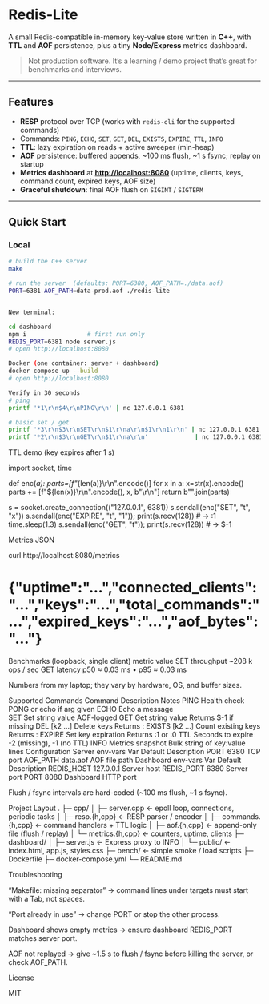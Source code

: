 # Redis-Lite

A small Redis-compatible in-memory key-value store written in **C++**, with **TTL** and **AOF** persistence, plus a tiny **Node/Express** metrics dashboard.

> Not production software. It’s a learning / demo project that’s great for benchmarks and interviews.

---

## Features

- **RESP** protocol over TCP (works with `redis-cli` for the supported commands)  
- Commands: `PING`, `ECHO`, `SET`, `GET`, `DEL`, `EXISTS`, `EXPIRE`, `TTL`, `INFO`  
- **TTL**: lazy expiration on reads + active sweeper (min-heap)  
- **AOF** persistence: buffered appends, ~100 ms flush, ~1 s fsync; replay on startup  
- **Metrics dashboard** at **<http://localhost:8080>** (uptime, clients, keys, command count, expired keys, AOF size)  
- **Graceful shutdown**: final AOF flush on `SIGINT` / `SIGTERM`

---

## Quick Start

### Local 

```bash
# build the C++ server
make

# run the server  (defaults: PORT=6380, AOF_PATH=./data.aof)
PORT=6381 AOF_PATH=data-prod.aof ./redis-lite


New terminal:

cd dashboard
npm i                 # first run only
REDIS_PORT=6381 node server.js
# open http://localhost:8080

Docker (one container: server + dashboard)
docker compose up --build
# open http://localhost:8080

Verify in 30 seconds
# ping
printf '*1\r\n$4\r\nPING\r\n' | nc 127.0.0.1 6381

# basic set / get
printf '*3\r\n$3\r\nSET\r\n$1\r\na\r\n$1\r\n1\r\n' | nc 127.0.0.1 6381
printf '*2\r\n$3\r\nGET\r\n$1\r\na\r\n'             | nc 127.0.0.1 6381
```


TTL demo (key expires after 1 s)

import socket, time

def enc(*a):
    parts=[f"*{len(a)}\r\n".encode()]
    for x in a:
        x=str(x).encode()
        parts += [f"${len(x)}\r\n".encode(), x, b"\r\n"]
    return b"".join(parts)

s = socket.create_connection(("127.0.0.1", 6381))
s.sendall(enc("SET", "t", "x"))
s.sendall(enc("EXPIRE", "t", "1")); print(s.recv(128))   # -> :1
time.sleep(1.3)
s.sendall(enc("GET", "t"));      print(s.recv(128))       # -> $-1


Metrics JSON

curl http://localhost:8080/metrics
# {"uptime":"...","connected_clients":"...","keys":"...","total_commands":"...","expired_keys":"...","aof_bytes":"..."}

Benchmarks (loopback, single client)
metric	value
SET throughput	~208 k ops / sec
GET latency	p50 ≈ 0.03 ms • p95 ≈ 0.03 ms

Numbers from my laptop; they vary by hardware, OS, and buffer sizes.

Supported Commands
Command	Description	Notes
PING	Health check	PONG or echo if arg given
ECHO <msg>	Echo a message	
SET <key> <val>	Set string value	AOF-logged
GET <key>	Get string value	Returns $-1 if missing
DEL <k1> [k2 …]	Delete keys	Returns :<count>
EXISTS <k1> [k2 …]	Count existing keys	Returns :<count>
EXPIRE <key> <sec>	Set key expiration	Returns :1 or :0
TTL <key>	Seconds to expire	-2 (missing), -1 (no TTL)
INFO	Metrics snapshot	Bulk string of key:value lines
Configuration
Server env-vars
Var	Default	Description
PORT	6380	TCP port
AOF_PATH	data.aof	AOF file path
Dashboard env-vars
Var	Default	Description
REDIS_HOST	127.0.0.1	Server host
REDIS_PORT	6380	Server port
PORT	8080	Dashboard HTTP port

Flush / fsync intervals are hard-coded (~100 ms flush, ~1 s fsync).

Project Layout
.
├─ cpp/
│  ├─ server.cpp        ← epoll loop, connections, periodic tasks
│  ├─ resp.{h,cpp}      ← RESP parser / encoder
│  ├─ commands.{h,cpp}  ← command handlers + TTL logic
│  ├─ aof.{h,cpp}       ← append-only file (flush / replay)
│  └─ metrics.{h,cpp}   ← counters, uptime, clients
├─ dashboard/
│  ├─ server.js         ← Express proxy to INFO
│  └─ public/           ← index.html, app.js, styles.css
├─ bench/               ← simple smoke / load scripts
├─ Dockerfile
├─ docker-compose.yml
└─ README.md

Troubleshooting

“Makefile: missing separator” → command lines under targets must start with a Tab, not spaces.

“Port already in use” → change PORT or stop the other process.

Dashboard shows empty metrics → ensure dashboard REDIS_PORT matches server port.

AOF not replayed → give ~1.5 s to flush / fsync before killing the server, or check AOF_PATH.

License

MIT
